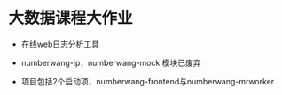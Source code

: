 # 大数据课程大作业

- 在线web日志分析工具

- numberwang-ip，numberwang-mock 模块已废弃
- 项目包括2个启动项，numberwang-frontend与numberwang-mrworker
